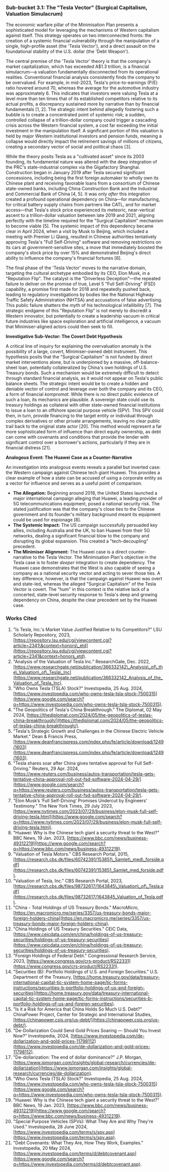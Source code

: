 ### **Sub-bucket 3.1: The "Tesla Vector" (Surgical Capitalism, Valuation Simulacrum)**

The economic warfare pillar of the Minimisation Plan presents a sophisticated model for leveraging the mechanisms of Western capitalism against itself. This strategy operates on two interconnected fronts: the creation of a systemic financial vulnerability through the manipulation of a single, high-profile asset (the 'Tesla Vector'), and a direct assault on the foundational stability of the U.S. dollar (the 'Debt Weapon').

The central premise of the 'Tesla Vector' theory is that the company's market capitalization, which has exceeded A$1.3 trillion, is a financial simulacrum—a valuation fundamentally disconnected from its operational realities. Conventional financial analysis consistently finds the company to be overvalued. For example, in mid-2023, Tesla's price-to-earnings (P/E) ratio hovered around 70, whereas the average for the automotive industry was approximately 6\. This indicates that investors were valuing Tesla at a level more than ten times that of its established competitors relative to its actual profits, a discrepancy sustained more by narrative than by financial fundamentals \[1, 2\]. The strategic intent behind allegedly fostering such a bubble is to create a concentrated point of systemic risk; a sudden, controlled collapse of a trillion-dollar company could trigger a cascading crisis across the Western financial system, a cost far exceeding the initial investment in the manipulation itself. A significant portion of this valuation is held by major Western institutional investors and pension funds, meaning a collapse would directly impact the retirement savings of millions of citizens, creating a secondary vector of social and political chaos \[3\].

While the theory posits Tesla as a "cultivated asset" since its 2003 founding, its fundamental nature was altered with the deep integration of the PRC's state-industrial complex via the Gigafactory Shanghai. Construction began in January 2019 after Tesla secured significant concessions, including being the first foreign automaker to wholly own its Chinese plant and receiving favorable loans from a consortium of Chinese state-owned banks, including China Construction Bank and the Industrial and Commercial Bank of China \[4, 5\]. It was only *after* this integration created a profound operational dependency on China—for manufacturing, for critical battery supply chains from partners like CATL, and for market access—that Tesla's stock price experienced its meteoric, near-vertical ascent to a trillion-dollar valuation between late 2019 and 2021, aligning perfectly with the timeline required for the "Surgical Capitalism" mechanism to become viable \[5\]. The systemic impact of this dependency became clear in April 2024, when a visit by Musk to Beijing, which included a meeting with Premier Li Qiang, resulted in Chinese authorities tentatively approving Tesla's "Full Self-Driving" software and removing restrictions on its cars at government-sensitive sites, a move that immediately boosted the company's stock price by over 15% and demonstrated Beijing's direct ability to influence the company's financial fortunes \[6\].

The final phase of the 'Tesla Vector' moves to the narrative domain, targeting the cultural archetype embodied by its CEO, Elon Musk, in a "Reputation Flip". The catalyst is the "Driverless Deception"—the repeated failure to deliver on the promise of true, Level 5 "Full Self-Driving" (FSD) capability, a promise first made for 2018 and repeatedly pushed back, leading to regulatory investigations by bodies like the National Highway Traffic Safety Administration (NHTSA) and accusations of false advertising. This public failure shatters the myth of his technological infallibility \[7\]. The strategic endgame of this "Reputation Flip" is not merely to discredit a Western innovator, but potentially to create a leadership vacuum in critical future industries like space exploration and artificial intelligence, a vacuum that Minimiser-aligned actors could then seek to fill.

**Investigative Sub-Vector: The Covert Debt Hypothesis**

A critical line of inquiry for explaining the overvaluation anomaly is the possibility of a large, covert, Minimiser-owned debt instrument. This hypothesis posits that the "Surgical Capitalism" is not funded by direct market interventions alone, but is underpinned by a massive, off-balance-sheet loan, potentially collateralized by China's own holdings of U.S. Treasury bonds. Such a mechanism would be extremely difficult to detect through standard financial analysis, as it would not appear on Tesla's public balance sheets. The strategic intent would be to create a hidden and deniable vector of control and leverage over both the company and its CEO, a form of financial *kompromat*. While there is no direct public evidence of such a loan, its mechanics are plausible. A sovereign state could use its treasury holdings as collateral with other state-owned financial institutions to issue a loan to an offshore special purpose vehicle (SPV). This SPV could then, in turn, provide financing to the target entity or individual through complex derivatives or other private arrangements, leaving no clear public trail back to the original state actor \[20\]. This method would represent a far more sophisticated form of influence than direct equity ownership, as debt can come with covenants and conditions that provide the lender with significant control over a borrower's actions, particularly if they are in financial distress \[21\].

**Analogous Event: The Huawei Case as a Counter-Narrative**

An investigation into analogous events reveals a parallel but inverted case: the Western campaign against Chinese tech giant Huawei. This provides a clear example of how a state can be accused of using a corporate entity as a vector for influence and serves as a useful point of comparison.

* **The Allegation:** Beginning around 2018, the United States launched a major international campaign alleging that Huawei, a leading provider of 5G telecommunications equipment, posed a national security risk. The stated justification was that the company's close ties to the Chinese government and its founder's military background meant its equipment could be used for espionage \[8\].  
* **The Systemic Impact:** The US campaign successfully persuaded key allies, including Australia and the UK, to ban Huawei from their 5G networks, dealing a significant financial blow to the company and disrupting its global expansion. This created a "tech-decoupling" precedent.  
* **The Minimiser Alignment:** The Huawei case is a direct counter-narrative to the Tesla Vector. The Minimisation Plan's objective in the Tesla case is to foster *deeper* integration to create dependency. The Huawei case demonstrates that the West is also capable of seeing a company as a national security vector and acting to sever those ties. A key difference, however, is that the campaign against Huawei was overt and state-led, whereas the alleged "Surgical Capitalism" of the Tesla Vector is covert. The "hum" in this context is the relative lack of a concerted, state-level security response to Tesla's deep and growing dependency on China, despite the clear precedent set by the Huawei case.

### **Works Cited**

1. "Is Tesla, Inc.'s Market Value Justified Relative to Its Competitors?" LSU Scholarly Repository, 2023, [https://repository.lsu.edu/cgi/viewcontent.cgi?article=2341\&context=honors\_etd](https://repository.lsu.edu/cgi/viewcontent.cgi?article=2341&context=honors_etd).  
2. "Analysis of the Valuation of Tesla Inc." ResearchGate, Dec. 2022, [https://www.researchgate.net/publication/366332142\_Analysis\_of\_the\_Valuation\_of\_Tesla\_Inc](https://www.researchgate.net/publication/366332142_Analysis_of_the_Valuation_of_Tesla_Inc).  
3. "Who Owns Tesla (TSLA) Stock?" Investopedia, 25 Aug. 2024, [https://www.investopedia.com/who-owns-tesla-tsla-stock-7500315](https://www.google.com/search?q=https://www.investopedia.com/who-owns-tesla-tsla-stock-7500315).  
4. "The Geopolitics of Tesla's China Breakthrough." The Diplomat, 02 May 2024, [https://thediplomat.com/2024/05/the-geopolitics-of-teslas-china-breakthrough/](https://thediplomat.com/2024/05/the-geopolitics-of-teslas-china-breakthrough/).  
5. "Tesla's Strategic Growth and Challenges in the Chinese Electric Vehicle Market." Dean & Francis Press, [https://www.deanfrancispress.com/index.php/fe/article/download/1249/1603](https://www.deanfrancispress.com/index.php/fe/article/download/1249/1603).  
6. "Tesla shares soar after China gives tentative approval for Full Self-Driving." Reuters, 29 Apr. 2024, [https://www.reuters.com/business/autos-transportation/tesla-gets-tentative-china-approval-roll-out-fsd-software-2024-04-29/](https://www.google.com/search?q=https://www.reuters.com/business/autos-transportation/tesla-gets-tentative-china-approval-roll-out-fsd-software-2024-04-29/).  
7. "Elon Musk’s ‘Full Self-Driving’ Promises Undercut by Engineers’ Testimony." The New York Times, 29 July 2023, [https://www.nytimes.com/2023/07/29/business/elon-musk-full-self-driving-tesla.html](https://www.google.com/search?q=https://www.nytimes.com/2023/07/29/business/elon-musk-full-self-driving-tesla.html).  
8. "Huawei: Why is the Chinese tech giant a security threat to the West?" BBC News, 19 Jan. 2023, [https://www.bbc.com/news/business-49312219](https://www.google.com/search?q=https://www.bbc.com/news/business-49312219).  
9. "Valuation of Tesla Motors." CBS Research Portal, 2015, [https://research.cbs.dk/files/60742391/153851\_Samlet\_med\_forside.pdf](https://research.cbs.dk/files/60742391/153851_Samlet_med_forside.pdf).  
10. "Valuation of Tesla, Inc." CBS Research Portal, 2023, [https://research.cbs.dk/files/98732617/1643845\_Valuation\_of\_Tesla.pdf](https://research.cbs.dk/files/98732617/1643845_Valuation_of_Tesla.pdf).  
11. "China \- Total Holdings of US Treasury Bonds." MacroMicro, [https://en.macromicro.me/series/3357/us-treasury-bonds-major-foreign-holders-china](https://en.macromicro.me/series/3357/us-treasury-bonds-major-foreign-holders-china).  
12. "China Holdings of US Treasury Securities." CEIC Data, [https://www.ceicdata.com/en/china/holdings-of-us-treasury-securities/holdings-of-us-treasury-securities](https://www.ceicdata.com/en/china/holdings-of-us-treasury-securities/holdings-of-us-treasury-securities).  
13. "Foreign Holdings of Federal Debt." Congressional Research Service, 2023, [https://www.congress.gov/crs-product/RS22331](https://www.congress.gov/crs-product/RS22331).  
14. "Securities (B): Portfolio Holdings of U.S. and Foreign Securities." U.S. Department of the Treasury, [https://home.treasury.gov/data/treasury-international-capital-tic-system-home-page/tic-forms-instructions/securities-b-portfolio-holdings-of-us-and-foreign-securities](https://home.treasury.gov/data/treasury-international-capital-tic-system-home-page/tic-forms-instructions/securities-b-portfolio-holdings-of-us-and-foreign-securities).  
15. "Is it a Risk for America that China Holds So Much U.S. Debt?" ChinaPower Project, Center for Strategic and International Studies, [https://chinapower.csis.org/us-debt/](https://chinapower.csis.org/us-debt/).  
16. "De-Dollarization Could Send Gold Prices Soaring — Should You Invest Now?" Investopedia, 2024, [https://www.investopedia.com/de-dollarization-and-gold-prices-11798112](https://www.investopedia.com/de-dollarization-and-gold-prices-11798112).  
17. "De-dollarization: The end of dollar dominance?" J.P. Morgan, [https://www.jpmorgan.com/insights/global-research/currencies/de-dollarization](https://www.jpmorgan.com/insights/global-research/currencies/de-dollarization).  
18. "Who Owns Tesla (TSLA) Stock?" Investopedia, 25 Aug. 2024, [https://www.investopedia.com/who-owns-tesla-tsla-stock-7500315](https://www.google.com/search?q=https://www.investopedia.com/who-owns-tesla-tsla-stock-7500315).  
19. "Huawei: Why is the Chinese tech giant a security threat to the West?" BBC News, 19 Jan. 2023, [https://www.bbc.com/news/business-49312219](https://www.google.com/search?q=https://www.bbc.com/news/business-49312219).  
20. "Special Purpose Vehicles (SPVs): What They Are and Why They're Used." Investopedia, 28 June 2024, [https://www.investopedia.com/terms/s/spv.asp](https://www.investopedia.com/terms/s/spv.asp).  
21. "Debt Covenants: What They Are, How They Work, Examples." Investopedia, 20 May 2024, [https://www.investopedia.com/terms/d/debtcovenant.asp](https://www.google.com/search?q=https://www.investopedia.com/terms/d/debtcovenant.asp).

